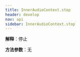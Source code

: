 ```yaml
---
title: InnerAudioContext.stop 
header: develop
nav: api
sidebar: InnerAudioContext.stop 
---
```





**解释**：停止 

**方法参数**：无

